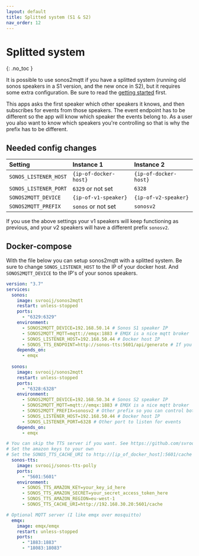 ```yaml
---
layout: default
title: Splitted system (S1 & S2)
nav_order: 12
---
```


# Splitted system
{: .no_toc }

It is possible to use sonos2mqtt if you have a splitted system (running old sonos speakers in a S1 version, and the new once in S2), but it requires some extra configuration.
Be sure to read the [getting started](getting-started.html) first.

This apps asks the first speaker which other speakers it knows, and then subscribes for events from those speakers.
The event endpoint has to be different so the app will know which speaker the events belong to.
As a user you also want to know which speakers you're controlling so that is why the prefix has to be different.

## Needed config changes

| Setting | Instance 1 | Instance 2 |
|:---------|:------------|:------------|
|`SONOS_LISTENER_HOST`|`{ip-of-docker-host}`|`{ip-of-docker-host}`|
|`SONOS_LISTENER_PORT`| `6329` or not set | `6328` |
|`SONOS2MQTT_DEVICE` | `{ip-of-v1-speaker}` | `{ip-of-v2-speaker}`|
|`SONOS2MQTT_PREFIX`| `sonos` or not set | `sonosv2` |

If you use the above settings your v1 speakers will keep functioning as previous, and your v2 speakers will have a different prefix `sonosv2`.

## Docker-compose

With the file below you can setup sonos2mqtt with a splitted system. Be sure to change `SONOS_LISTENER_HOST` to the IP of your docker host. And `SONOS2MQTT_DEVICE` to the IP's of your sonos speakers.

```yaml
version: "3.7"
services:
  sonos:
    image: svrooij/sonos2mqtt
    restart: unless-stopped
    ports:
      - "6329:6329"
    environment:
      - SONOS2MQTT_DEVICE=192.168.50.14 # Sonos S1 speaker IP
      - SONOS2MQTT_MQTT=mqtt://emqx:1883 # EMQX is a nice mqtt broker
      - SONOS_LISTENER_HOST=192.168.50.44 # Docker host IP
      - SONOS_TTS_ENDPOINT=http://sonos-tts:5601/api/generate # If you deployed the TTS with the same docker-compose
    depends_on:
      - emqx
  
  sonos:
    image: svrooij/sonos2mqtt
    restart: unless-stopped
    ports:
      - "6328:6328"
    environment:
      - SONOS2MQTT_DEVICE=192.168.50.34 # Sonos S2 speaker IP
      - SONOS2MQTT_MQTT=mqtt://emqx:1883 # EMQX is a nice mqtt broker
      - SONOS2MQTT_PREFIX=sonosv2 # Other prefix so you can control both instances
      - SONOS_LISTENER_HOST=192.168.50.44 # Docker host IP
      - SONOS_LISTENER_PORT=6328 # Other port to listen for events
    depends_on:
      - emqx

# You can skip the TTS server if you want. See https://github.com/svrooij/node-sonos-ts#text-to-speech
# Set the amazon keys to your own
# Set the SONOS_TTS_CACHE_URI to http://[ip_of_docker_host]:5601/cache
  sonos-tts:
    image: svrooij/sonos-tts-polly
    ports:
      - "5601:5601"
    environment:
      - SONOS_TTS_AMAZON_KEY=your_key_id_here
      - SONOS_TTS_AMAZON_SECRET=your_secret_access_token_here
      - SONOS_TTS_AMAZON_REGION=eu-west-1
      - SONOS_TTS_CACHE_URI=http://192.168.30.20:5601/cache

# Optional MQTT server (I like emqx over mosquitto)
  emqx:
    image: emqx/emqx
    restart: unless-stopped
    ports:
      - "1883:1883"
      - "18083:18083"
```